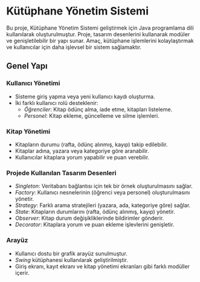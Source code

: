 # Kütüphane Yönetim Sistemi

Bu proje, Kütüphane Yönetim Sistemi geliştirmek için Java programlama dili kullanılarak oluşturulmuştur. Proje, tasarım desenlerini kullanarak modüler ve genişletilebilir bir yapı sunar. Amaç, kütüphane işlemlerini kolaylaştırmak ve kullanıcılar için daha işlevsel bir sistem sağlamaktır.

## Genel Yapı

### Kullanıcı Yönetimi

- Sisteme giriş yapma veya yeni kullanıcı kaydı oluşturma.
- İki farklı kullanıcı rolü desteklenir:
  - *Öğrenciler*: Kitap ödünç alma, iade etme, kitapları listeleme.
  - *Personel*: Kitap ekleme, güncelleme ve silme işlemleri.

### Kitap Yönetimi

- Kitapların durumu (rafta, ödünç alınmış, kayıp) takip edilebilir.
- Kitaplar adına, yazara veya kategoriye göre aranabilir.
- Kullanıcılar kitaplara yorum yapabilir ve puan verebilir.

### Projede Kullanılan Tasarım Desenleri

- *Singleton*: Veritabanı bağlantısı için tek bir örnek oluşturulmasını sağlar.
- *Factory*: Kullanıcı nesnelerinin (öğrenci veya personel) oluşturulmasını yönetir.
- *Strategy*: Farklı arama stratejileri (yazara, ada, kategoriye göre) sağlar.
- *State*: Kitapların durumlarını (rafta, ödünç alınmış, kayıp) yönetir.
- *Observer*: Kitap durum değişikliklerinde bildirimler gönderir.
- *Decorator*: Kitaplara yorum ve puan ekleme işlevlerini genişletir.

### Arayüz

- Kullanıcı dostu bir grafik arayüz sunulmuştur.
- *Swing* kütüphanesi kullanılarak geliştirilmiştir.
- Giriş ekranı, kayıt ekranı ve kitap yönetimi ekranları gibi farklı modüller içerir.

  
